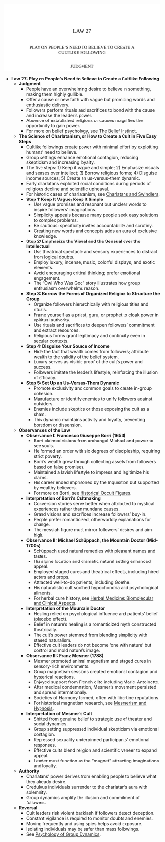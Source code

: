 ![27-cults](27-cults.best.png)

- **Law 27: Play on People’s Need to Believe to Create a Cultlike Following**
  - **Judgment**
    - People have an overwhelming desire to believe in something, making them highly gullible.
    - Offer a cause or new faith with vague but promising words and enthusiastic delivery.
    - Followers perform rituals and sacrifices to bond with the cause and increase the leader’s power.
    - Absence of established religions or causes magnifies the opportunity to gain power.
    - For more on belief psychology, see [The Belief Instinct](https://www.penguinrandomhouse.com/books/302722/the-belief-instinct-by-jesse-birkholt).
  - **The Science of Charlatanism, or How to Create a Cult in Five Easy Steps**
    - Cultlike followings create power with minimal effort by exploiting humans’ need to believe.
    - Group settings enhance emotional contagion, reducing skepticism and increasing loyalty.
    - The five steps: 1) Keep it vague and simple; 2) Emphasize visuals and senses over intellect; 3) Borrow religious forms; 4) Disguise income sources; 5) Create an us-versus-them dynamic.
    - Early charlatans exploited social conditions during periods of religious decline and scientific upheaval.
    - For historic cases of charlatanism, see [Charlatans and Swindlers](https://www.britannica.com/topic/charlatanism).
    - **Step 1: Keep It Vague; Keep It Simple**
      - Use vague promises and resonant but unclear words to inspire followers’ imaginations.
      - Simplicity appeals because many people seek easy solutions to complex problems.
      - Be cautious: specificity invites accountability and scrutiny.
      - Creating new words and concepts adds an aura of exclusive knowledge.
    - **Step 2: Emphasize the Visual and the Sensual over the Intellectual**
      - Use theatrical spectacle and sensory experiences to distract from logical doubts.
      - Employ luxury, incense, music, colorful displays, and exotic elements.
      - Avoid encouraging critical thinking; prefer emotional engagement.
      - The “Owl Who Was God” story illustrates how group enthusiasm overwhelms reason.
    - **Step 3: Borrow the Forms of Organized Religion to Structure the Group**
      - Organize followers hierarchically with religious titles and rituals.
      - Frame yourself as a priest, guru, or prophet to cloak power in spiritual authority.
      - Use rituals and sacrifices to deepen followers’ commitment and extract resources.
      - Religious forms grant legitimacy and continuity even in secular contexts.
    - **Step 4: Disguise Your Source of Income**
      - Hide the fact that wealth comes from followers; attribute wealth to the validity of the belief system.
      - Luxury serves as visible proof of the cult’s power and success.
      - Followers imitate the leader’s lifestyle, reinforcing the illusion of efficacy.
    - **Step 5: Set Up an Us-Versus-Them Dynamic**
      - Promote exclusivity and common goals to create in-group cohesion.
      - Manufacture or identify enemies to unify followers against outsiders.
      - Enemies include skeptics or those exposing the cult as a sham.
      - This dynamic maintains activity and loyalty, preventing boredom or dissension.
  - **Observances of the Law**
    - **Observance I: Francesco Giuseppe Borri (1653)**
      - Borri claimed visions from archangel Michael and power to see souls.
      - He formed an order with six degrees of discipleship, requiring strict poverty.
      - Borri’s wealth grew through collecting assets from followers based on false promises.
      - Maintained a lavish lifestyle to impress and legitimize his claims.
      - His career ended imprisoned by the Inquisition but supported by wealthy believers.
      - For more on Borri, see [Historical Occult Figures](https://www.occultopedia.org).
    - **Interpretation of Borri’s Cultmaking**
      - Conversion stories serve better when attributed to mystical experiences rather than mundane causes.
      - Grand visions and sacrifices increase followers’ buy-in.
      - People prefer romanticized, otherworldly explanations for change.
      - The messiah figure must mirror followers’ desires and aim high.
    - **Observance II: Michael Schüppach, the Mountain Doctor (Mid-1700s)**
      - Schüppach used natural remedies with pleasant names and tastes.
      - His alpine location and dramatic natural setting enhanced appeal.
      - Employed staged cures and theatrical effects, including hired actors and props.
      - Attracted well-to-do patients, including Goethe.
      - His naturalistic cult soothed hypochondria and psychological ailments.
      - For herbal cure history, see [Herbal Medicine: Biomolecular and Clinical Aspects](https://www.ncbi.nlm.nih.gov/books/NBK92752/).
    - **Interpretation of the Mountain Doctor**
      - Healing relied on psychological influence and patients’ belief (placebo effect).
      - Belief in nature’s healing is a romanticized myth constructed theatrically.
      - The cult’s power stemmed from blending simplicity with staged naturalism.
      - Effective cult leaders do not become ‘one with nature’ but control and mold nature’s image.
    - **Observance III: Franz Mesmer (1788)**
      - Mesmer promoted animal magnetism and staged cures in sensory-rich environments.
      - Group magnetism sessions created emotional contagion and hysterical reactions.
      - Enjoyed support from French elite including Marie-Antoinette.
      - After medical condemnation, Mesmer’s movement persisted and spread internationally.
      - Societies of Harmony formed, often with libertine reputations.
      - For historical magnetism research, see [Mesmerism and Hypnosis](https://www.britannica.com/science/animal-magnetism).
    - **Interpretation of Mesmer’s Cult**
      - Shifted from genuine belief to strategic use of theater and social dynamics.
      - Group setting suppressed individual skepticism via emotional contagion.
      - Repressed sexuality underpinned participants’ emotional responses.
      - Effective cults blend religion and scientific veneer to expand appeal.
      - Leader must function as the “magnet” attracting imaginations and loyalty.
  - **Authority**
    - Charlatans’ power derives from enabling people to believe what they already desire.
    - Credulous individuals surrender to the charlatan’s aura with solemnity.
    - Group dynamics amplify the illusion and commitment of followers.
  - **Reversal**
    - Cult leaders risk violent backlash if followers detect deception.
    - Constant vigilance is required to monitor doubts and enemies.
    - Moving frequently and using spies helps avoid exposure.
    - Isolating individuals may be safer than mass followings.
    - See [Psychology of Group Dynamics](https://www.apa.org/education/k12/group-dynamics).
